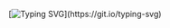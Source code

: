 [![Typing SVG](https://readme-typing-svg.herokuapp.com?font=Fira+Code&pause=1000&center=true&vCenter=true&width=435&lines=Hello!+%F0%9F%91%8B+I'm+Gemmuel+Dela+Pena;Nice+to+meet+you!)](https://git.io/typing-svg)

<!---
BulletOnli/BulletOnli is a ✨ special ✨ repository because its `README.md` (this file) appears on your GitHub profile.
You can click the Preview link to take a look at your changes.
--->
